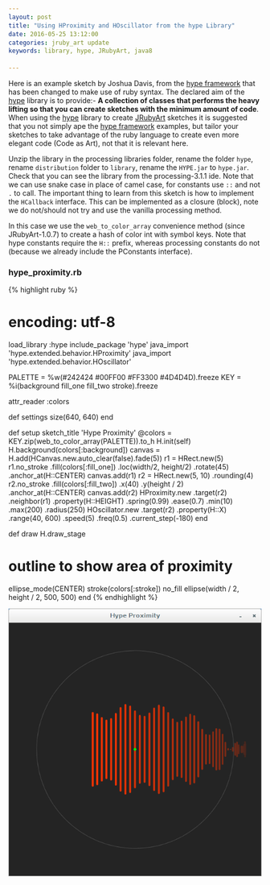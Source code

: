 ```yaml
---
layout: post
title: "Using HProximity and HOscillator from the hype Library"
date: 2016-05-25 13:12:00
categories: jruby_art update
keywords: library, hype, JRubyArt, java8

---
```


Here is an example sketch by Joshua Davis, from the [hype framework][hype_framework] that has been changed to make use of ruby syntax.
The declared aim of the [hype][hype_library] library is to provide:-
__A collection of classes that performs the heavy lifting so that you can create sketches with the minimum amount of code__. When using the [hype][hype_library] library to create [JRubyArt][jruby_art] sketches it is suggested that you not simply ape the [hype framework][hype_framework] examples, but tailor your sketches to take advantage of the ruby language to create even more elegant code (Code as Art), not that it is relevant here. 

Unzip the library in the processing libraries folder, rename the folder `hype`, rename `distribution` folder to `library`, rename the `HYPE.jar` to `hype.jar`. Check that you can see the library from the processing-3.1.1 ide. Note that we can use snake case in place of camel case, for constants use `::` and not `.` to call. The important thing to learn from this sketch is how to implement the `HCallback` interface. This can be implemented as a closure (block), note we do not/should not try and use the vanilla processing method. 

In this case we use the `web_to_color_array` convenience method (since JRubyArt-1.0.7) to create a hash of color int with symbol keys. Note that hype constants require the `H::` prefix, whereas processing constants do not (because we already include the PConstants interface). 

### hype_proximity.rb ###

{% highlight ruby %}

# encoding: utf-8
load_library :hype
include_package 'hype'
java_import 'hype.extended.behavior.HProximity'
java_import 'hype.extended.behavior.HOscillator'

PALETTE = %w(#242424 #00FF00 #FF3300 #4D4D4D).freeze
KEY = %i(background fill_one fill_two stroke).freeze

attr_reader :colors

def settings
  size(640, 640)
end

def setup
  sketch_title 'Hype Proximity'
  @colors = KEY.zip(web_to_color_array(PALETTE)).to_h
  H.init(self)
  H.background(colors[:background])
  canvas = H.add(HCanvas.new.auto_clear(false).fade(5))
  r1 = HRect.new(5)
  r1.no_stroke
    .fill(colors[:fill_one])
    .loc(width/2, height/2)
    .rotate(45)
    .anchor_at(H::CENTER)
  canvas.add(r1)
  r2 = HRect.new(5, 10)
            .rounding(4)
  r2.no_stroke
    .fill(colors[:fill_two])
    .x(40)
    .y(height / 2)
    .anchor_at(H::CENTER)
  canvas.add(r2)
  HProximity.new
            .target(r2)
            .neighbor(r1)
            .property(H::HEIGHT)
            .spring(0.99)
            .ease(0.7)
            .min(10)
            .max(200)
            .radius(250)
  HOscillator.new
             .target(r2)
             .property(H::X)
             .range(40, 600)
             .speed(5)
             .freq(0.5)
             .current_step(-180)
end

def draw
  H.draw_stage
  # outline to show area of proximity  
  ellipse_mode(CENTER)
  stroke(colors[:stroke])
  no_fill
  ellipse(width / 2, height / 2, 500, 500)
end
{% endhighlight %}

<img src="/assets/proximity.png" />

[jruby_art]:https://ruby-processing.github.io/index.html
[hype_library]:https://github.com/hype/HYPE_Processing
[hype_framework]:http://www.hypeframework.org/